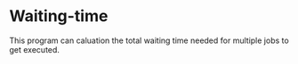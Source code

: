 # Waiting-time
This program can caluation the total waiting time needed for multiple jobs to get executed.
